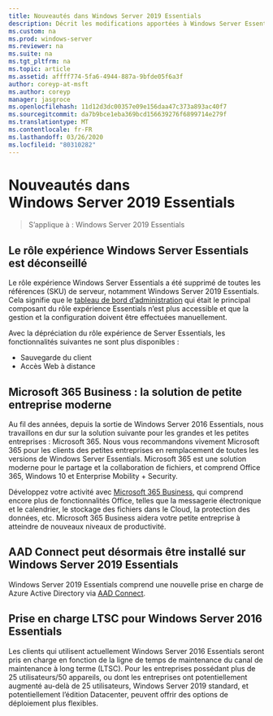 ```yaml
---
title: Nouveautés dans Windows Server 2019 Essentials
description: Décrit les modifications apportées à Windows Server Essentials 2019
ms.custom: na
ms.prod: windows-server
ms.reviewer: na
ms.suite: na
ms.tgt_pltfrm: na
ms.topic: article
ms.assetid: affff774-5fa6-4944-887a-9bfde05f6a3f
author: coreyp-at-msft
ms.author: coreyp
manager: jasgroce
ms.openlocfilehash: 11d12d3dc00357e09e156daa47c373a893ac40f7
ms.sourcegitcommit: da7b9bce1eba369bcd156639276f6899714e279f
ms.translationtype: MT
ms.contentlocale: fr-FR
ms.lasthandoff: 03/26/2020
ms.locfileid: "80310282"
---
```

# <a name="whats-new-in-windows-server-2019-essentials"></a>Nouveautés dans Windows Server 2019 Essentials

> S’applique à : Windows Server 2019 Essentials

## <a name="windows-server-essentials-experience-role-has-been-deprecated"></a>Le rôle expérience Windows Server Essentials est déconseillé

Le rôle expérience Windows Server Essentials a été supprimé de toutes les références (SKU) de serveur, notamment Windows Server 2019 Essentials. Cela signifie que le [tableau de bord d’administration](../manage/overview-of-the-dashboard-in-windows-server-essentials.md) qui était le principal composant du rôle expérience Essentials n’est plus accessible et que la gestion et la configuration doivent être effectuées manuellement. 

Avec la dépréciation du rôle expérience de Server Essentials, les fonctionnalités suivantes ne sont plus disponibles :

-   Sauvegarde du client 
-   Accès Web à distance 

## <a name="microsoft-365-business-the-modern-small-business-solution"></a>Microsoft 365 Business : la solution de petite entreprise moderne 

Au fil des années, depuis la sortie de Windows Server 2016 Essentials, nous travaillons en dur sur la solution suivante pour les grandes et les petites entreprises : Microsoft 365. Nous vous recommandons vivement Microsoft 365 pour les clients des petites entreprises en remplacement de toutes les versions de Windows Server Essentials. Microsoft 365 est une solution moderne pour le partage et la collaboration de fichiers, et comprend Office 365, Windows 10 et Enterprise Mobility + Security. 

Développez votre activité avec [Microsoft 365 Business](https://www.microsoft.com/microsoft-365/business), qui comprend encore plus de fonctionnalités Office, telles que la messagerie électronique et le calendrier, le stockage des fichiers dans le Cloud, la protection des données, etc. Microsoft 365 Business aidera votre petite entreprise à atteindre de nouveaux niveaux de productivité.

## <a name="aad-connect-can-now-be-installed-on-windows-server-2019-essentials"></a>AAD Connect peut désormais être installé sur Windows Server 2019 Essentials

Windows Server 2019 Essentials comprend une nouvelle prise en charge de Azure Active Directory via [AAD Connect](https://docs.microsoft.com/azure/active-directory/connect/active-directory-aadconnect-prerequisites). 

## <a name="ltsc-support-for-windows-server-2016-essentials"></a>Prise en charge LTSC pour Windows Server 2016 Essentials

Les clients qui utilisent actuellement Windows Server 2016 Essentials seront pris en charge en fonction de la ligne de temps de maintenance du canal de maintenance à long terme (LTSC).
Pour les entreprises possédant plus de 25 utilisateurs/50 appareils, ou dont les entreprises ont potentiellement augmenté au-delà de 25 utilisateurs, Windows Server 2019 standard, et potentiellement l’édition Datacenter, peuvent offrir des options de déploiement plus flexibles.
